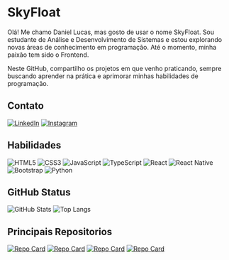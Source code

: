 # SkyFloat 

Olá! Me chamo Daniel Lucas, mas gosto de usar o nome SkyFloat. Sou estudante de Análise e Desenvolvimento de Sistemas e estou explorando novas áreas de conhecimento em programação. Até o momento, minha paixão tem sido o Frontend.

Neste GitHub, compartilho os projetos em que venho praticando, sempre buscando aprender na prática e aprimorar minhas habilidades de programação.

## Contato

[![LinkedIn](https://img.shields.io/badge/LinkedIn-0077B5?style=for-the-badge&logo=linkedin&logoColor=white)](www.linkedin.com/in/daniel-lucas-ferreira-280b63254)
[![Instagram](https://img.shields.io/badge/-Instagram-%23E4405F?style=for-the-badge&logo=instagram&logoColor=white)](https://www.instagram.com/sky_float/)

## Habilidades

![HTML5](https://img.shields.io/badge/HTML5-E34F26?style=for-the-badge&logo=html5&logoColor=white)
![CSS3](https://img.shields.io/badge/CSS3-1572B6?style=for-the-badge&logo=css3&logoColor=white)
![JavaScript](https://img.shields.io/badge/JavaScript-F7DF1E?style=for-the-badge&logo=javascript&logoColor=black)
![TypeScript](https://img.shields.io/badge/TypeScript-007ACC?style=for-the-badge&logo=typescript&logoColor=white)
![React](https://img.shields.io/badge/React-20232A?style=for-the-badge&logo=react&logoColor=61DAFB)
![React Native](https://img.shields.io/badge/React_Native-50238A?style=for-the-badge&logo=react&logoColor=61DAFB)
![Bootstrap](https://img.shields.io/badge/-boostrap-0D1117?style=for-the-badge&logo=bootstrap&labelColor=0D1117)
![Python](https://img.shields.io/badge/python-3670A0?style=for-the-badge&logo=python&logoColor=ffdd54)

## GitHub Status

![GitHub Stats](https://github-readme-stats.vercel.app/api?username=SkyFloats&theme=dracula&show_icons=true&icon_color=30A3DC&title_color=E94D5F&text_color=FFF)
![Top Langs](https://github-readme-stats-git-masterrstaa-rickstaa.vercel.app/api/top-langs/?username=SkyFloats&theme=dracula&layout=compact&title_color=E94D5F&text_color=FFF)

## Principais Repositorios

[![Repo Card](https://github-readme-stats.vercel.app/api/pin/?username=SkyFloats&repo=nlw-spacetime&theme=dracula&show_icons=true&icon_color=30A3DC&title_color=E94D5F&text_color=FFF)](https://github.com/SkyFloats/nlw-spacetime)
[![Repo Card](https://github-readme-stats.vercel.app/api/pin/?username=SkyFloats&repo=RPG-Char-Maker&theme=dracula&show_icons=true&icon_color=30A3DC&title_color=E94D5F&text_color=FFF)](https://github.com/SkyFloats/RPG-Char-Maker)
[![Repo Card](https://github-readme-stats.vercel.app/api/pin/?username=SkyFloats&repo=bambu-solucoes-app&theme=dracula&show_icons=true&icon_color=30A3DC&title_color=E94D5F&text_color=FFF)](https://github.com/SkyFloats/bambu-solucoes-app)
[![Repo Card](https://github-readme-stats.vercel.app/api/pin/?username=SkyFloats&repo=bootstrap-pratice&theme=dracula&show_icons=true&icon_color=30A3DC&title_color=E94D5F&text_color=FFF)](https://github.com/SkyFloats/bootstrap-pratice)
